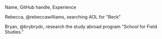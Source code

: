 Name, GitHub handle, Experience 

Rebecca, @rebeccawilliams, searching AOL for "Beck" 

Bryan, @brybrydc, research the study abroad program "School for Field Studies."
